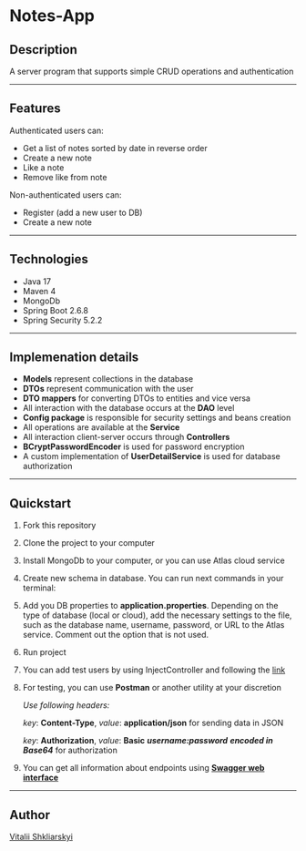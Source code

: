 # Notes-App

##  Description
A server program that supports simple CRUD operations and authentication

---

## Features

Authenticated users can:
- Get a list of notes sorted by date in reverse order 
- Create a new note
- Like a note
- Remove like from note

Non-authenticated users can:

- Register (add a new user to DB)
- Create a new note

---

## Technologies
- Java 17
- Maven 4
- MongoDb
- Spring Boot 2.6.8
- Spring Security 5.2.2

---
## Implemenation details
- **Models** represent collections in the database
- **DTOs** represent communication with the user
- **DTO mappers** for converting DTOs to entities and vice versa
- All interaction with the database occurs at the **DAO** level
- **Config package** is responsible for security settings and beans creation
- All operations are available at the **Service**
- All interaction client-server occurs through **Controllers**
- **BCryptPasswordEncoder** is used for password encryption
- A custom implementation of **UserDetailService** is used for database authorization 

---

## Quickstart
1. Fork this repository
2. Clone the project to your computer
3. Install MongoDb to your computer, or you can use Atlas cloud service
4. Create new schema in database. You can run next commands in your terminal:
5. Add you DB properties to **application.properties**. Depending on the type of database (local or cloud), add the necessary settings to the file, such as the database name, username, password, or URL to the Atlas service. Comment out the option that is not used.
6. Run project
7. You can add test users by using InjectController and following the [link](http://localhost:8080/inject)
8. For testing, you can use **Postman** or another utility at your discretion
    
   *Use following headers:*

    *key*: **Content-Type**, *value*: **application/json** for sending data in JSON

    *key*: **Authorization**, *value*: **Basic** ***username:password*** ***encoded in Base64*** for authorization
9. You can get all information about endpoints using **[Swagger web interface](localhost:8080/swagger-ui/)**

---

## Author

[Vitalii Shkliarskyi](https://github.com/VitaliiShkliarskyi)